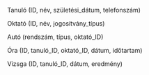 Tanuló (ID, név, születési_dátum, telefonszám)

Oktató (ID, név, jogosítvány_típus)

Autó (rendszám, típus, oktató_ID)

Óra (ID, tanuló_ID, oktató_ID, dátum, időtartam)

Vizsga (ID, tanuló_ID, dátum, eredmény)
